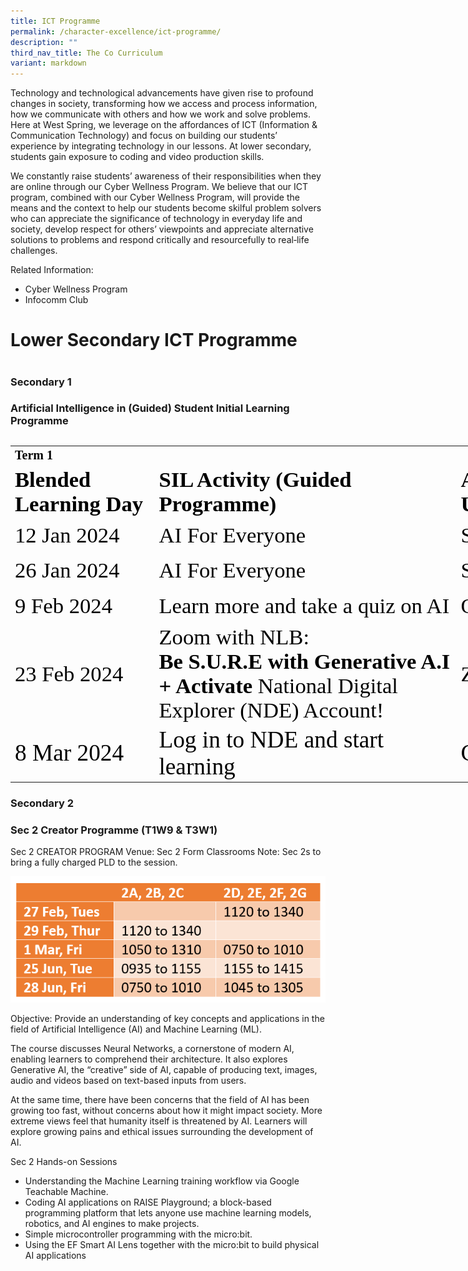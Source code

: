 ```yaml
---
title: ICT Programme
permalink: /character-excellence/ict-programme/
description: ""
third_nav_title: The Co Curriculum
variant: markdown
---
```

Technology and technological advancements have given rise to profound changes in society, transforming how we access and process information, how we communicate with others and how we work and solve problems. Here at West Spring, we leverage on the affordances of ICT (Information &amp; Communication Technology) and focus on building our students’ experience by integrating technology in our lessons. At lower secondary, students gain exposure to coding and video production skills.

We constantly raise students’ awareness of their responsibilities when they are online through our Cyber Wellness Program. We believe that our ICT program, combined with our Cyber Wellness Program, will provide the means and the context to help our students become skilful problem solvers who can appreciate the significance of technology in everyday life and society, develop respect for others’ viewpoints and appreciate alternative solutions to problems and respond critically and resourcefully to real‑life challenges.

Related Information:

*   Cyber Wellness Program
*   Infocomm Club

# Lower Secondary ICT Programme
# 
### Secondary 1 
### Artificial Intelligence in (Guided) Student Initial Learning Programme    
## <!--tr {mso-height-source:auto;} col {mso-width-source:auto;} td {padding-top:1.0px; padding-right:1.0px; padding-left:1.0px; mso-ignore:padding; color:windowtext; font-size:18.0pt; font-weight:400; font-style:normal; text-decoration:none; font-family:Arial; mso-generic-font-family:auto; mso-font-charset:0; text-align:general; vertical-align:bottom; border:none; mso-background-source:auto; mso-pattern:auto;} .oa1 {border:1.0pt solid black; padding-bottom:.85pt; padding-left:1.28pt; padding-top:.85pt; padding-right:1.28pt;} .oa2 {border:1.0pt solid black; background:#4DD0E1; mso-pattern:auto none; padding-bottom:.85pt; padding-left:1.28pt; padding-top:.85pt; padding-right:1.28pt;} .oa3 {border:1.0pt solid black; text-align:center; vertical-align:middle; padding-bottom:.85pt; padding-left:1.28pt; padding-top:.85pt; padding-right:1.28pt;} .oa4 {border:1.0pt solid black; background:#E0F7FA; mso-pattern:auto none; padding-bottom:.85pt; padding-left:1.28pt; padding-top:.85pt; padding-right:1.28pt;} .oa5 {vertical-align:top; padding-bottom:3.6pt; padding-left:7.2pt; padding-top:3.6pt; padding-right:7.2pt;} -->

<table style="border-collapse:
 collapse;width:865pt;mso-yfti-tbllook:1536" width="1729" cellspacing="0" cellpadding="0" border="0"><colgroup><col style="mso-width-source:userset;width:170pt" width="340"> <col style="mso-width-source:userset;width:379pt" width="758"> <col style="mso-width-source:userset;width:201pt" width="402"> <col style="mso-width-source:userset;width:115pt" width="230"></colgroup><tbody><tr style="mso-height-source:userset;height:20.07pt" height="40"><td style="height:20.07pt;width:170pt" width="340" class="oa1" height="40"><p style="language:en-US;margin-top:0pt;margin-bottom:0pt;margin-left:0in;
  text-align:left;direction:ltr;unicode-bidi:embed;vertical-align:bottom;
  mso-line-break-override:none;word-break:normal;punctuation-wrap:hanging"><span style="font-size:15.0pt;font-family:Calibri;mso-ascii-font-family:Calibri;
  color:black;mso-color-index:1;mso-font-kerning:12.0pt;language:en-US;
  font-weight:bold;mso-style-textfill-type:solid;mso-style-textfill-fill-themecolor:
  text1;mso-style-textfill-fill-color:black;mso-style-textfill-fill-alpha:100.0%">Term 1</span></p></td><td style="width:379pt" width="758" class="oa1"><p style="language:en-US;margin-top:0pt;margin-bottom:0pt;margin-left:0in;
  text-align:left;direction:ltr;unicode-bidi:embed;vertical-align:bottom;
  mso-line-break-override:none;word-break:normal;punctuation-wrap:hanging"></p></td><td style="width:201pt" width="402" class="oa1"><p style="language:en-US;margin-top:0pt;margin-bottom:0pt;margin-left:0in;
  text-align:left;direction:ltr;unicode-bidi:embed;vertical-align:bottom;
  mso-line-break-override:none;word-break:normal;punctuation-wrap:hanging"></p></td><td style="width:115pt" width="230" class="oa1"><p style="language:en-US;margin-top:0pt;margin-bottom:0pt;margin-left:0in;
  text-align:left;direction:ltr;unicode-bidi:embed;vertical-align:bottom;
  mso-line-break-override:none;word-break:normal;punctuation-wrap:hanging"></p></td></tr><tr style="mso-height-source:userset;height:56.82pt" height="114"><td style="height:56.82pt;width:170pt" width="340" class="oa2" height="114"><p style="language:en-US;margin-top:0pt;margin-bottom:0pt;margin-left:0in;
  text-align:left;direction:ltr;unicode-bidi:embed;vertical-align:bottom;
  mso-line-break-override:none;word-break:normal;punctuation-wrap:hanging"><span style="font-size:26.0pt;font-family:Calibri;mso-ascii-font-family:Calibri;
  color:black;mso-color-index:1;mso-font-kerning:12.0pt;language:en-US;
  font-weight:bold;mso-style-textfill-type:solid;mso-style-textfill-fill-themecolor:
  text1;mso-style-textfill-fill-color:black;mso-style-textfill-fill-alpha:100.0%">Blended Learning Day</span></p></td><td style="width:379pt" width="758" class="oa2"><p style="language:en-US;margin-top:0pt;margin-bottom:0pt;margin-left:0in;
  text-align:left;direction:ltr;unicode-bidi:embed;vertical-align:bottom;
  mso-line-break-override:none;word-break:normal;punctuation-wrap:hanging"><span style="font-size:26.0pt;font-family:Calibri;mso-ascii-font-family:Calibri;
  color:black;mso-color-index:1;mso-font-kerning:12.0pt;language:en-US;
  font-weight:bold;mso-style-textfill-type:solid;mso-style-textfill-fill-themecolor:
  text1;mso-style-textfill-fill-color:black;mso-style-textfill-fill-alpha:100.0%">SIL Activity (Guided Programme)</span></p></td><td style="width:201pt" width="402" class="oa2"><p style="language:en-US;margin-top:0pt;margin-bottom:0pt;margin-left:0in;
  text-align:left;direction:ltr;unicode-bidi:embed;vertical-align:bottom;
  mso-line-break-override:none;word-break:normal;punctuation-wrap:hanging"><span style="font-size:26.0pt;font-family:Calibri;mso-ascii-font-family:Calibri;
  color:black;mso-color-index:1;mso-font-kerning:12.0pt;language:en-US;
  font-weight:bold;mso-style-textfill-type:solid;mso-style-textfill-fill-themecolor:
  text1;mso-style-textfill-fill-color:black;mso-style-textfill-fill-alpha:100.0%">Applications to Use</span></p></td><td style="width:115pt" width="230" class="oa2"><p style="language:en-US;margin-top:0pt;margin-bottom:0pt;margin-left:0in;
  text-align:left;direction:ltr;unicode-bidi:embed;vertical-align:bottom;
  mso-line-break-override:none;word-break:normal;punctuation-wrap:hanging"><span style="font-size:26.0pt;font-family:Calibri;mso-ascii-font-family:Calibri;
  color:black;mso-color-index:1;mso-font-kerning:12.0pt;language:en-US;
  font-weight:bold;mso-style-textfill-type:solid;mso-style-textfill-fill-themecolor:
  text1;mso-style-textfill-fill-color:black;mso-style-textfill-fill-alpha:100.0%">Reflection</span></p></td></tr><tr style="mso-height-source:userset;height:38.45pt" height="77"><td style="height:38.45pt;width:170pt" width="340" class="oa1" height="77"><p style="language:en-US;margin-top:0pt;margin-bottom:0pt;margin-left:0in;
  text-align:left;direction:ltr;unicode-bidi:embed;vertical-align:bottom;
  mso-line-break-override:none;word-break:normal;punctuation-wrap:hanging"><span style="font-size:26.0pt;font-family:Calibri;mso-ascii-font-family:Calibri;
  color:black;mso-color-index:1;mso-font-kerning:12.0pt;language:en-US;
  mso-style-textfill-type:solid;mso-style-textfill-fill-themecolor:text1;
  mso-style-textfill-fill-color:black;mso-style-textfill-fill-alpha:100.0%">12 Jan 2024</span></p></td><td style="width:379pt" width="758" class="oa1"><p style="language:en-US;margin-top:0pt;margin-bottom:0pt;margin-left:0in;
  text-align:left;direction:ltr;unicode-bidi:embed;vertical-align:bottom;
  mso-line-break-override:none;word-break:normal;punctuation-wrap:hanging"><span style="font-size:26.0pt;font-family:Calibri;mso-ascii-font-family:Calibri;
  color:black;mso-color-index:1;mso-font-kerning:12.0pt;language:en-US;
  mso-style-textfill-type:solid;mso-style-textfill-fill-themecolor:text1;
  mso-style-textfill-fill-color:black;mso-style-textfill-fill-alpha:100.0%">AI For Everyone</span></p></td><td style="width:201pt" width="402" class="oa1"><p style="language:en-US;margin-top:0pt;margin-bottom:0pt;margin-left:0in;
  text-align:left;direction:ltr;unicode-bidi:embed;vertical-align:bottom;
  mso-line-break-override:none;word-break:normal;punctuation-wrap:hanging"><span style="font-size:26.0pt;font-family:Calibri;mso-ascii-font-family:Calibri;
  color:black;mso-color-index:1;mso-font-kerning:12.0pt;language:en-US;
  mso-style-textfill-type:solid;mso-style-textfill-fill-themecolor:text1;
  mso-style-textfill-fill-color:black;mso-style-textfill-fill-alpha:100.0%">SLS</span></p></td><td style="width:115pt" width="230" class="oa3" rowspan="5"><p style="language:en-US;margin-top:0pt;margin-bottom:0pt;margin-left:0in;
  text-align:center;direction:ltr;unicode-bidi:embed;vertical-align:middle;
  mso-line-break-override:none;word-break:normal;punctuation-wrap:hanging"><span style="font-size:26.0pt;font-family:Calibri;mso-ascii-font-family:Calibri;
  color:black;mso-color-index:1;mso-font-kerning:12.0pt;language:en-US;
  font-weight:bold;mso-style-textfill-type:solid;mso-style-textfill-fill-themecolor:
  text1;mso-style-textfill-fill-color:black;mso-style-textfill-fill-alpha:100.0%">Class Padlet</span></p></td></tr><tr style="mso-height-source:userset;height:38.45pt" height="77"><td style="height:38.45pt;width:170pt" width="340" class="oa4" height="77"><p style="language:en-US;margin-top:0pt;margin-bottom:0pt;margin-left:0in;
  text-align:left;direction:ltr;unicode-bidi:embed;vertical-align:bottom;
  mso-line-break-override:none;word-break:normal;punctuation-wrap:hanging"><span style="font-size:26.0pt;font-family:Calibri;mso-ascii-font-family:Calibri;
  color:black;mso-color-index:1;mso-font-kerning:12.0pt;language:en-US;
  mso-style-textfill-type:solid;mso-style-textfill-fill-themecolor:text1;
  mso-style-textfill-fill-color:black;mso-style-textfill-fill-alpha:100.0%">26 Jan 2024</span></p></td><td style="width:379pt" width="758" class="oa4"><p style="language:en-US;margin-top:0pt;margin-bottom:0pt;margin-left:0in;
  text-align:left;direction:ltr;unicode-bidi:embed;vertical-align:bottom;
  mso-line-break-override:none;word-break:normal;punctuation-wrap:hanging"><span style="font-size:26.0pt;font-family:Calibri;mso-ascii-font-family:Calibri;
  color:black;mso-color-index:1;mso-font-kerning:12.0pt;language:en-US;
  mso-style-textfill-type:solid;mso-style-textfill-fill-themecolor:text1;
  mso-style-textfill-fill-color:black;mso-style-textfill-fill-alpha:100.0%">AI For Everyone</span></p></td><td style="width:201pt" width="402" class="oa4"><p style="language:en-US;margin-top:0pt;margin-bottom:0pt;margin-left:0in;
  text-align:left;direction:ltr;unicode-bidi:embed;vertical-align:bottom;
  mso-line-break-override:none;word-break:normal;punctuation-wrap:hanging"><span style="font-size:26.0pt;font-family:Calibri;mso-ascii-font-family:Calibri;
  color:black;mso-color-index:1;mso-font-kerning:12.0pt;language:en-US;
  mso-style-textfill-type:solid;mso-style-textfill-fill-themecolor:text1;
  mso-style-textfill-fill-color:black;mso-style-textfill-fill-alpha:100.0%">SLS</span></p></td></tr><tr style="mso-height-source:userset;height:38.45pt" height="77"><td style="height:38.45pt;width:170pt" width="340" class="oa1" height="77"><p style="language:en-US;margin-top:0pt;margin-bottom:0pt;margin-left:0in;
  text-align:left;direction:ltr;unicode-bidi:embed;vertical-align:bottom;
  mso-line-break-override:none;word-break:normal;punctuation-wrap:hanging"><span style="font-size:26.0pt;font-family:Calibri;mso-ascii-font-family:Calibri;
  color:black;mso-color-index:1;mso-font-kerning:12.0pt;language:en-US;
  mso-style-textfill-type:solid;mso-style-textfill-fill-themecolor:text1;
  mso-style-textfill-fill-color:black;mso-style-textfill-fill-alpha:100.0%">9 Feb 2024</span></p></td><td style="width:379pt" width="758" class="oa1"><p style="language:en-US;margin-top:0pt;margin-bottom:0pt;margin-left:0in;
  text-align:left;direction:ltr;unicode-bidi:embed;vertical-align:bottom;
  mso-line-break-override:none;word-break:normal;punctuation-wrap:hanging"><span style="font-size:26.0pt;font-family:Calibri;mso-ascii-font-family:Calibri;
  color:black;mso-color-index:1;mso-font-kerning:12.0pt;language:en-US;
  mso-style-textfill-type:solid;mso-style-textfill-fill-themecolor:text1;
  mso-style-textfill-fill-color:black;mso-style-textfill-fill-alpha:100.0%">Learn more and take a quiz on AI</span></p></td><td style="width:201pt" width="402" class="oa1"><p style="language:en-US;margin-top:0pt;margin-bottom:0pt;margin-left:0in;
  text-align:left;direction:ltr;unicode-bidi:embed;vertical-align:bottom;
  mso-line-break-override:none;word-break:normal;punctuation-wrap:hanging"><span style="font-size:26.0pt;font-family:Calibri;mso-ascii-font-family:Calibri;
  color:black;mso-color-index:1;mso-font-kerning:12.0pt;language:en-US;
  mso-style-textfill-type:solid;mso-style-textfill-fill-themecolor:text1;
  mso-style-textfill-fill-color:black;mso-style-textfill-fill-alpha:100.0%">Quizizz</span></p></td></tr><tr style="mso-height-source:userset;height:111.94pt" height="224"><td style="height:111.94pt;width:170pt" width="340" class="oa4" height="224"><p style="language:en-US;margin-top:0pt;margin-bottom:0pt;margin-left:0in;
  text-align:left;direction:ltr;unicode-bidi:embed;vertical-align:bottom;
  mso-line-break-override:none;word-break:normal;punctuation-wrap:hanging"><span style="font-size:26.0pt;font-family:Calibri;mso-ascii-font-family:Calibri;
  color:black;mso-color-index:1;mso-font-kerning:12.0pt;language:en-US;
  mso-style-textfill-type:solid;mso-style-textfill-fill-themecolor:text1;
  mso-style-textfill-fill-color:black;mso-style-textfill-fill-alpha:100.0%">23 Feb 2024</span></p></td><td style="width:379pt" width="758" class="oa4"><p style="language:en-US;margin-top:0pt;margin-bottom:0pt;margin-left:0in;
  text-align:left;direction:ltr;unicode-bidi:embed;vertical-align:bottom;
  mso-line-break-override:none;word-break:normal;punctuation-wrap:hanging"><span style="font-size:26.0pt;font-family:Calibri;mso-ascii-font-family:Calibri;
  color:black;mso-color-index:1;mso-font-kerning:12.0pt;language:en-US;
  mso-style-textfill-type:solid;mso-style-textfill-fill-themecolor:text1;
  mso-style-textfill-fill-color:black;mso-style-textfill-fill-alpha:100.0%">Zoom with NLB:<br></span><span style="font-size:26.0pt;font-family:Calibri;mso-ascii-font-family:
  Calibri;color:black;mso-color-index:1;mso-font-kerning:12.0pt;language:en-US;
  font-weight:bold;mso-style-textfill-type:solid;mso-style-textfill-fill-themecolor:
  text1;mso-style-textfill-fill-color:black;mso-style-textfill-fill-alpha:100.0%">Be S.U.R.E with Generative A.I<br>+ Activate</span><span style="font-size:26.0pt;font-family:Calibri;
  mso-ascii-font-family:Calibri;color:black;mso-color-index:1;mso-font-kerning:
  12.0pt;language:en-US;mso-style-textfill-type:solid;mso-style-textfill-fill-themecolor:
  text1;mso-style-textfill-fill-color:black;mso-style-textfill-fill-alpha:100.0%"> National Digital Explorer (NDE) Account!</span></p></td><td style="width:201pt" width="402" class="oa4"><p style="language:en-US;margin-top:0pt;margin-bottom:0pt;margin-left:0in;
  text-align:left;direction:ltr;unicode-bidi:embed;vertical-align:bottom;
  mso-line-break-override:none;word-break:normal;punctuation-wrap:hanging"><span style="font-size:26.0pt;font-family:Calibri;mso-ascii-font-family:Calibri;
  color:black;mso-color-index:1;mso-font-kerning:12.0pt;language:en-US;
  mso-style-textfill-type:solid;mso-style-textfill-fill-themecolor:text1;
  mso-style-textfill-fill-color:black;mso-style-textfill-fill-alpha:100.0%">Zoom</span></p></td></tr><tr style="mso-height-source:userset;height:38.45pt" height="77"><td style="height:38.45pt;width:170pt" width="340" class="oa1" height="77"><p style="language:en-US;margin-top:0pt;margin-bottom:0pt;margin-left:0in;
  text-align:left;direction:ltr;unicode-bidi:embed;vertical-align:bottom;
  mso-line-break-override:none;word-break:normal;punctuation-wrap:hanging"><span style="font-size:28.0pt;font-family:Calibri;mso-ascii-font-family:Calibri;
  color:black;mso-color-index:1;mso-font-kerning:12.0pt;language:en-US;
  mso-style-textfill-type:solid;mso-style-textfill-fill-themecolor:text1;
  mso-style-textfill-fill-color:black;mso-style-textfill-fill-alpha:100.0%">8 Mar 2024</span></p></td><td style="width:379pt" width="758" class="oa1"><p style="language:en-US;margin-top:0pt;margin-bottom:0pt;margin-left:0in;
  text-align:left;direction:ltr;unicode-bidi:embed;vertical-align:bottom;
  mso-line-break-override:none;word-break:normal;punctuation-wrap:hanging"><span style="font-size:28.0pt;font-family:Calibri;mso-ascii-font-family:Calibri;
  color:black;mso-color-index:1;mso-font-kerning:12.0pt;language:en-US;
  mso-style-textfill-type:solid;mso-style-textfill-fill-themecolor:text1;
  mso-style-textfill-fill-color:black;mso-style-textfill-fill-alpha:100.0%">Log in to NDE and start learning</span></p></td><td style="width:201pt" width="402" class="oa1"><p style="language:en-US;margin-top:0pt;margin-bottom:0pt;margin-left:0in;
  text-align:left;direction:ltr;unicode-bidi:embed;vertical-align:bottom;
  mso-line-break-override:none;word-break:normal;punctuation-wrap:hanging"><span style="font-size:28.0pt;font-family:Calibri;mso-ascii-font-family:Calibri;
  color:black;mso-color-index:1;mso-font-kerning:12.0pt;language:en-US;
  mso-style-textfill-type:solid;mso-style-textfill-fill-themecolor:text1;
  mso-style-textfill-fill-color:black;mso-style-textfill-fill-alpha:100.0%">Chrome</span></p></td></tr></tbody></table>
	
	
### Secondary 2
###     Sec 2 Creator Programme (T1W9 &amp; T3W1)


Sec 2 CREATOR PROGRAM
Venue: Sec 2 Form Classrooms
Note: Sec 2s to bring a fully charged PLD to the session.

![](/images/Sec_2_Creator_Programme_Schedule.png)

Objective:
Provide an understanding of key concepts and applications in the field of Artificial Intelligence (AI) and Machine Learning (ML). 

The course discusses Neural Networks, a cornerstone of modern AI, enabling learners to comprehend their architecture. It also explores Generative AI, the “creative” side of AI, capable of producing text, images, audio and videos based on text-based inputs from users. 

At the same time, there have been concerns that the field of AI has been growing too fast, without concerns about how it might impact society. More extreme views feel that humanity itself is threatened by AI. Learners will explore growing pains and ethical issues surrounding the development of AI.

Sec 2 Hands-on Sessions
* Understanding the Machine Learning training workflow via Google Teachable Machine. 
* Coding AI applications on RAISE Playground; a block-based programming platform that lets anyone use machine learning models, robotics, and AI engines to make projects.
* Simple microcontroller programming with the micro:bit. 
* Using the EF Smart AI Lens together with the micro:bit to build physical AI applications
